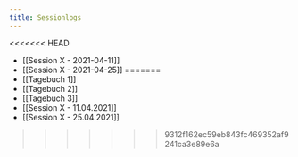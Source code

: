 ```yaml
---
title: Sessionlogs
---
```


<<<<<<< HEAD
* [[Session X - 2021-04-11]]
* [[Session X - 2021-04-25]]
=======
* [[Tagebuch 1]]
* [[Tagebuch 2]]
* [[Tagebuch 3]]
* [[Session X - 11.04.2021]]
* [[Session X - 25.04.2021]]
>>>>>>> 9312f162ec59eb843fc469352af9241ca3e89e6a
